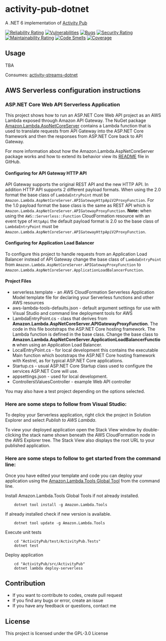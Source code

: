 # activity-pub-dotnet
A .NET 6 implementation of [Activity Pub](https://www.w3.org/TR/activitypub/)

[![Reliability Rating](https://sonarcloud.io/api/project_badges/measure?project=amber-weightman_activity-pub-dotnet&metric=reliability_rating)](https://sonarcloud.io/summary/new_code?id=amber-weightman_activity-pub-dotnet)
[![Vulnerabilities](https://sonarcloud.io/api/project_badges/measure?project=amber-weightman_activity-pub-dotnet&metric=vulnerabilities)](https://sonarcloud.io/summary/new_code?id=amber-weightman_activity-pub-dotnet)
[![Bugs](https://sonarcloud.io/api/project_badges/measure?project=amber-weightman_activity-pub-dotnet&metric=bugs)](https://sonarcloud.io/summary/new_code?id=amber-weightman_activity-pub-dotnet)
[![Security Rating](https://sonarcloud.io/api/project_badges/measure?project=amber-weightman_activity-pub-dotnet&metric=security_rating)](https://sonarcloud.io/summary/new_code?id=amber-weightman_activity-pub-dotnet)
[![Maintainability Rating](https://sonarcloud.io/api/project_badges/measure?project=amber-weightman_activity-pub-dotnet&metric=sqale_rating)](https://sonarcloud.io/summary/new_code?id=amber-weightman_activity-pub-dotnet)
[![Code Smells](https://sonarcloud.io/api/project_badges/measure?project=amber-weightman_activity-pub-dotnet&metric=code_smells)](https://sonarcloud.io/summary/new_code?id=amber-weightman_activity-pub-dotnet)
[![Coverage](https://sonarcloud.io/api/project_badges/measure?project=amber-weightman_activity-pub-dotnet&metric=coverage)](https://sonarcloud.io/summary/new_code?id=amber-weightman_activity-pub-dotnet)

## Usage

TBA

Consumes: [activity-streams-dotnet](https://github.com/amber-weightman/activity-streams-dotnet/blob/main/README.md)

## AWS Serverless configuration instructions


### ASP.NET Core Web API Serverless Application

This project shows how to run an ASP.NET Core Web API project as an AWS Lambda exposed through Amazon API Gateway. The NuGet package [Amazon.Lambda.AspNetCoreServer](https://www.nuget.org/packages/Amazon.Lambda.AspNetCoreServer) contains a Lambda function that is used to translate requests from API Gateway into the ASP.NET Core framework and then the responses from ASP.NET Core back to API Gateway.


For more information about how the Amazon.Lambda.AspNetCoreServer package works and how to extend its behavior view its [README](https://github.com/aws/aws-lambda-dotnet/blob/master/Libraries/src/Amazon.Lambda.AspNetCoreServer/README.md) file in GitHub.


#### Configuring for API Gateway HTTP API ####

API Gateway supports the original REST API and the new HTTP API. In addition HTTP API supports 2 different
payload formats. When using the 2.0 format the base class of `LambdaEntryPoint` must be `Amazon.Lambda.AspNetCoreServer.APIGatewayHttpApiV2ProxyFunction`.
For the 1.0 payload format the base class is the same as REST API which is `Amazon.Lambda.AspNetCoreServer.APIGatewayProxyFunction`.
**Note:** when using the `AWS::Serverless::Function` CloudFormation resource with an event type of `HttpApi` the default payload
format is 2.0 so the base class of `LambdaEntryPoint` must be `Amazon.Lambda.AspNetCoreServer.APIGatewayHttpApiV2ProxyFunction`.


#### Configuring for Application Load Balancer ####

To configure this project to handle requests from an Application Load Balancer instead of API Gateway change
the base class of `LambdaEntryPoint` from `Amazon.Lambda.AspNetCoreServer.APIGatewayProxyFunction` to 
`Amazon.Lambda.AspNetCoreServer.ApplicationLoadBalancerFunction`.

#### Project Files ####

* serverless.template - an AWS CloudFormation Serverless Application Model template file for declaring your Serverless functions and other AWS resources
* aws-lambda-tools-defaults.json - default argument settings for use with Visual Studio and command line deployment tools for AWS
* LambdaEntryPoint.cs - class that derives from **Amazon.Lambda.AspNetCoreServer.APIGatewayProxyFunction**. The code in 
this file bootstraps the ASP.NET Core hosting framework. The Lambda function is defined in the base class.
Change the base class to **Amazon.Lambda.AspNetCoreServer.ApplicationLoadBalancerFunction** when using an 
Application Load Balancer.
* LocalEntryPoint.cs - for local development this contains the executable Main function which bootstraps the ASP.NET Core hosting framework with Kestrel, as for typical ASP.NET Core applications.
* Startup.cs - usual ASP.NET Core Startup class used to configure the services ASP.NET Core will use.
* appsettings.json - used for local development.
* Controllers\ValuesController - example Web API controller

You may also have a test project depending on the options selected.

### Here are some steps to follow from Visual Studio:

To deploy your Serverless application, right click the project in Solution Explorer and select *Publish to AWS Lambda*.

To view your deployed application open the Stack View window by double-clicking the stack name shown beneath the AWS CloudFormation node in the AWS Explorer tree. The Stack View also displays the root URL to your published application.

### Here are some steps to follow to get started from the command line:

Once you have edited your template and code you can deploy your application using the [Amazon.Lambda.Tools Global Tool](https://github.com/aws/aws-extensions-for-dotnet-cli#aws-lambda-amazonlambdatools) from the command line.

Install Amazon.Lambda.Tools Global Tools if not already installed.
```
    dotnet tool install -g Amazon.Lambda.Tools
```

If already installed check if new version is available.
```
    dotnet tool update -g Amazon.Lambda.Tools
```

Execute unit tests
```
    cd "ActivityPub/test/ActivityPub.Tests"
    dotnet test
```

Deploy application
```
    cd "ActivityPub/src/ActivityPub"
    dotnet lambda deploy-serverless
```


## Contribution
- If you want to contribute to codes, create pull request
- If you find any bugs or error, create an issue
- If you have any feedback or questions, contact me

## License
This project is licensed under the GPL-3.0 License
